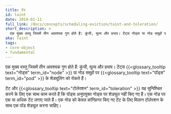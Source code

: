 ```yaml
---
title: टेंट
id: taint
date: 2019-01-11
full_link: /docs/concepts/scheduling-eviction/taint-and-toleration/
short_description: >
  एक मुख्य वस्तु जिसमें तीन आवश्यक गुण होते हैं: कुंजी, मूल्य और प्रभाव। टेंट्स नोड्स या नोड समूहों पर पॉड्स के शेड्यूलिंग को रोकते हैं।
aka: Taint
tags:
- core-object
- fundamental
---
```

एक मुख्य वस्तु जिसमें तीन आवश्यक गुण होते हैं: कुंजी, मूल्य और प्रभाव। टेंट्स {{<glossary_tooltip text="नोड्स" term_id="node" >}} या नोड समूहों पर {{<glossary_tooltip text="पॉड्स" term_id="pod" >}} के शेड्यूलिंग को रोकते हैं।

<!--more-->

टेंट और {{<glossary_tooltip text="टोलेरशन" term_id="toleration" >}} यह सुनिश्चित करने के लिए एक साथ काम करते हैं कि पॉड्स अनुपयुक्त नोड्स पर शेड्यूल नहीं किए गए हैं। एक नोड पर एक या अधिक टेंट लगाए जाते हैं। एक नोड को केवल कॉन्फ़िगर किए गए टेंट के लिए मिलान टोलेरशन के साथ एक पॉड शेड्यूल करना चाहिए।